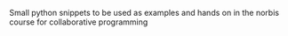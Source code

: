Small python snippets to be used as examples and hands on in the norbis course for collaborative programming

